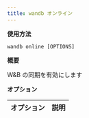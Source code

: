 ```yaml
---
title: wandb オンライン
---
```


**使用方法**

`wandb online [OPTIONS]`

**概要**

W&B の同期を有効にします

**オプション**

| **オプション** | **説明** |
| :--- | :--- |